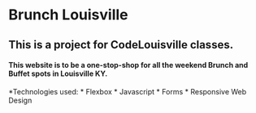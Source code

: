 # Brunch Louisville
## This is a project for CodeLouisville classes.
#### This website is to be a one-stop-shop for all the weekend Brunch and Buffet spots in Louisville KY.

*Technologies used:
    * Flexbox
    * Javascript
    * Forms
    * Responsive Web Design
